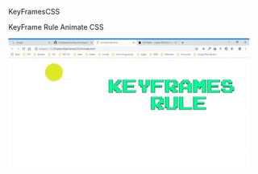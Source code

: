 KeyFramesCSS

KeyFrame Rule Animate CSS

![alt text](https://github.com/ChristopherLambert/KeyFramesCSS/blob/master/KeyFrame.gif "KeyFrame")
